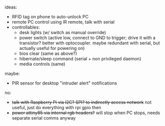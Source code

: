 ideas:
- RFID tag on phone to auto-unlock PC
- remote PC control using IR remote, talk with serial
- controllables:
  - desk lights (w/ switch as manual override)
  - power switch (active low, connect to GND to trigger; drive it with a transistor? better with optocoupler. maybe redundant with serial, but actually useful for powering on)
  - bios clear (same as above?)
  - hibernate/sleep command (serial + non privileged daemon)
  - media controls (same)


maybe:
- PIR sensor for desktop "intruder alert" notifications

no:
- ~~talk with Raspberry Pi via I2C? SPI? to indirectly access network~~ not useful, just do everything with rpi gpio then
- ~~power attiny85 via internal rgb headers?~~ will stop when PC stops, needs separate serial comms anyway
